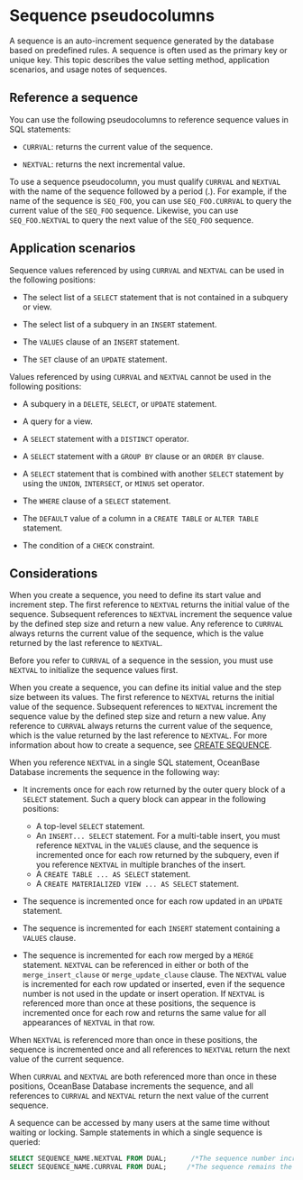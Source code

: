 # Sequence pseudocolumns

A sequence is an auto-increment sequence generated by the database based on predefined rules. A sequence is often used as the primary key or unique key. This topic describes the value setting method, application scenarios, and usage notes of sequences.

## Reference a sequence

You can use the following pseudocolumns to reference sequence values in SQL statements:

* `CURRVAL`: returns the current value of the sequence.

* `NEXTVAL`: returns the next incremental value.

To use a sequence pseudocolumn, you must qualify `CURRVAL` and `NEXTVAL` with the name of the sequence followed by a period (.). For example, if the name of the sequence is `SEQ_FOO`, you can use `SEQ_FOO.CURRVAL` to query the current value of the `SEQ_FOO` sequence. Likewise, you can use `SEQ_FOO.NEXTVAL` to query the next value of the `SEQ_FOO` sequence.

## Application scenarios

Sequence values referenced by using `CURRVAL` and `NEXTVAL` can be used in the following positions:

* The select list of a `SELECT` statement that is not contained in a subquery or view.

* The select list of a subquery in an `INSERT` statement.

* The `VALUES` clause of an `INSERT` statement.

* The `SET` clause of an `UPDATE` statement.

Values referenced by using `CURRVAL` and `NEXTVAL` cannot be used in the following positions:

* A subquery in a `DELETE`, `SELECT`, or `UPDATE` statement.

* A query for a view.

* A `SELECT` statement with a `DISTINCT` operator.

* A `SELECT` statement with a `GROUP BY` clause or an `ORDER BY` clause.

* A `SELECT` statement that is combined with another `SELECT` statement by using the `UNION`, `INTERSECT`, or `MINUS` set operator.

* The `WHERE` clause of a `SELECT` statement.

* The `DEFAULT` value of a column in a `CREATE TABLE` or `ALTER TABLE` statement.

* The condition of a `CHECK` constraint.

## Considerations

When you create a sequence, you need to define its start value and increment step. The first reference to `NEXTVAL` returns the initial value of the sequence. Subsequent references to `NEXTVAL` increment the sequence value by the defined step size and return a new value. Any reference to `CURRVAL` always returns the current value of the sequence, which is the value returned by the last reference to `NEXTVAL`.

Before you refer to `CURRVAL` of a sequence in the session, you must use `NEXTVAL` to initialize the sequence values first.

When you create a sequence, you can define its initial value and the step size between its values. The first reference to `NEXTVAL` returns the initial value of the sequence. Subsequent references to `NEXTVAL` increment the sequence value by the defined step size and return a new value. Any reference to `CURRVAL` always returns the current value of the sequence, which is the value returned by the last reference to `NEXTVAL`. For more information about how to create a sequence, see [CREATE SEQUENCE](../9.sql-statement-of-oracle-mode/1.ddl-of-oracle-mode/22.create-sequence-of-oracle-mode.md).

When you reference `NEXTVAL` in a single SQL statement, OceanBase Database increments the sequence in the following way:

* It increments once for each row returned by the outer query block of a `SELECT` statement. Such a query block can appear in the following positions:

   * A top-level `SELECT` statement.
   * An `INSERT... SELECT` statement. For a multi-table insert, you must reference `NEXTVAL` in the `VALUES` clause, and the sequence is incremented once for each row returned by the subquery, even if you reference `NEXTVAL` in multiple branches of the insert.
   * A `CREATE TABLE ... AS SELECT` statement.
   * A `CREATE MATERIALIZED VIEW ... AS SELECT` statement.

* The sequence is incremented once for each row updated in an `UPDATE` statement.

* The sequence is incremented for each `INSERT` statement containing a `VALUES` clause.

* The sequence is incremented for each row merged by a `MERGE` statement. `NEXTVAL` can be referenced in either or both of the `merge_insert_clause` or `merge_update_clause` clause. The `NEXTVAL` value is incremented for each row updated or inserted, even if the sequence number is not used in the update or insert operation. If `NEXTVAL` is referenced more than once at these positions, the sequence is incremented once for each row and returns the same value for all appearances of `NEXTVAL` in that row.

When `NEXTVAL` is referenced more than once in these positions, the sequence is incremented once and all references to `NEXTVAL` return the next value of the current sequence.

When `CURRVAL` and `NEXTVAL` are both referenced more than once in these positions, OceanBase Database increments the sequence, and all references to `CURRVAL` and `NEXTVAL` return the next value of the current sequence.

A sequence can be accessed by many users at the same time without waiting or locking.
Sample statements in which a single sequence is queried:

```sql
SELECT SEQUENCE_NAME.NEXTVAL FROM DUAL;      /*The sequence number increments each time the statement is executed.*/
SELECT SEQUENCE_NAME.CURRVAL FROM DUAL;     /*The sequence remains the same no matter how many times this statement is executed.*/
```
